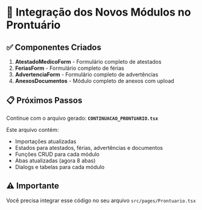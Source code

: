 # 🔧 Integração dos Novos Módulos no Prontuário

## ✅ Componentes Criados

1. **AtestadoMedicoForm** - Formulário completo de atestados
2. **FeriasForm** - Formulário completo de férias  
3. **AdvertenciaForm** - Formulário completo de advertências
4. **AnexosDocumentos** - Módulo completo de anexos com upload

## 📋 Próximos Passos

Continue com o arquivo gerado: **`CONTINUACAO_PRONTUARIO.tsx`**

Este arquivo contém:
- Importações atualizadas
- Estados para atestados, férias, advertências e documentos
- Funções CRUD para cada módulo
- Abas atualizadas (agora 8 abas)
- Dialogs e tabelas para cada módulo

## ⚠️ Importante

Você precisa integrar esse código no seu arquivo `src/pages/Prontuario.tsx`

